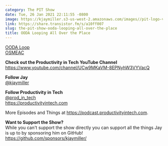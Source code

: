 ```yaml
---
category: The PIT Show
date: Tue, 26 Jan 2021 22:11:55 -0800
image: https://kjaymiller.s3-us-west-2.amazonaws.com/images//pit-logo-v5.jpg
link: https://share.transistor.fm/s/a10ff007
slug: the-pit-show-ooda-looping-all-over-the-place
title: OODA Looping All Over the Place
---
```


<p><a href="https://en.wikipedia.org/wiki/OODA_loop">OODA Loop</a><br /><a href="https://lifehacker.com/prepare-for-a-big-road-trip-with-the-osmeac-military-1786677577">OSMEAC</a></p><p><strong>Check out the Productivity in Tech YouTube Channel</strong><br /><a href="https://www.youtube.com/channel/UCw9MKaVM-8EPNyhW3VYVacQ">https://www.youtube.com/channel/UCw9MKaVM-8EPNyhW3VYVacQ</a></p><p><strong>Follow Jay</strong><br /><a href="https://twitter.com/kjaymiller">@kjaymiller</a></p><p><strong>Follow Productivity in Tech</strong><br /><a href="https://twitter.com/prod_in_tech">@prod_in_tech</a><br /><a href="https://productivityintech.com/">https://productivityintech.com</a></p><p>More Episodes and Things at <a href="https://podcast.productivityintech.com/">https://podcast.productivityintech.com</a>.</p><p><strong>Want to Support the Show?</strong><br />While you can't support the show directly you can support all the things Jay is up to by sponsoring him on GitHub!<br /><a href="https://github.com/sponsors/kjaymiller/">https://github.com/sponsors/kjaymiller/</a></p>